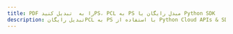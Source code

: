 ---title: PDF را به  تبدیل کنیدPS، PCL به PS مبدل رایگان یا Python SDKdescription: تبدیل رایگانPCL به PS با استفاده از Python Cloud APIs & SDK همچنین اسناد PDF را در Cloud ایجاد، ویرایش و رندر کنید.---